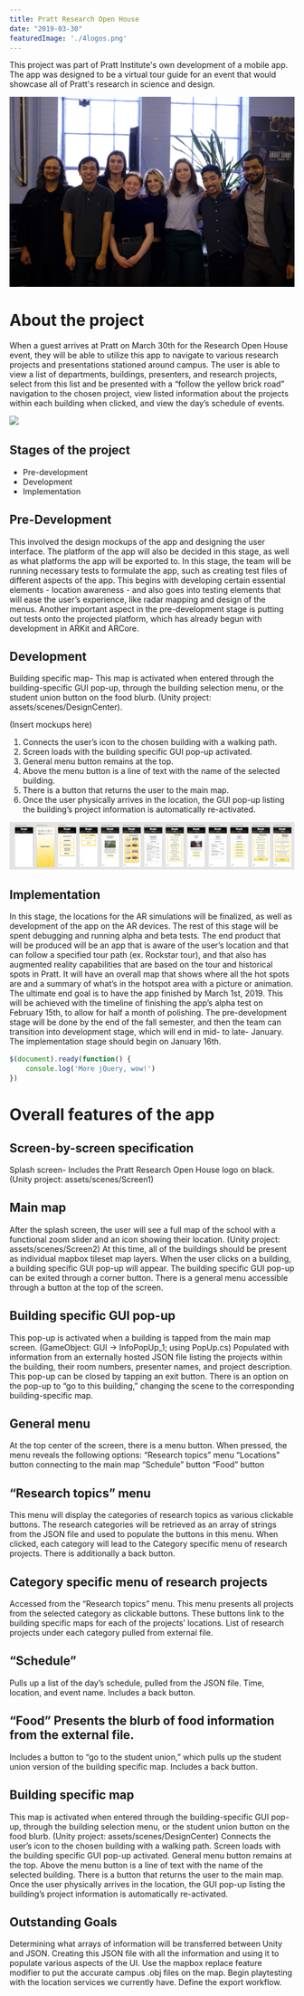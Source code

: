```yaml
---
title: Pratt Research Open House
date: "2019-03-30"
featuredImage: './4logos.png'
---
```


This project was part of Pratt Institute's own development of a mobile app. The app was designed to be a virtual tour guide for an event that would showcase all of Pratt's research in science and design.

![Group](./grouppic2.JPG)

<!-- end -->

# About the project

When a guest arrives at Pratt on March 30th for the Research Open House event, they will be able to utilize this app to navigate to various research projects and presentations stationed around campus. The user is able to view a list of departments, buildings, presenters, and research projects, select from this list and be presented with a “follow the yellow brick road” navigation to the chosen project, view listed information about the projects within each building when clicked, and view the day’s schedule of events.

[![](https://i.imgur.com/NJI8ZWX.png)](https://www.youtube.com/watch?v=jKz7ENGhmCE)

## Stages of the project

*   Pre-development
*   Development
*   Implementation

## Pre-Development

This involved the design mockups of the app and designing the user interface. The platform of the app will also be decided in this stage, as well as what platforms the app will be exported to. In this stage, the team will be running necessary tests to formulate the app, such as creating test files of different aspects of the app. This begins with developing certain essential elements - location awareness - and also goes into testing elements that will ease the user’s experience, like radar mapping and design of the menus. Another important aspect in the pre-development stage is putting out tests onto the projected platform, which has already begun with development in ARKit and ARCore.

## Development

Building specific map- This map is activated when entered through the building-specific GUI pop-up, through the building selection menu, or the student union button on the food blurb. (Unity project: assets/scenes/DesignCenter). 

(Insert mockups here)

1. Connects the user’s icon to the chosen building with a walking path. 
2. Screen loads with the building specific GUI pop-up activated.
3. General menu button remains at the top.
4. Above the menu button is a line of text with the name of the selected building. 
5. There is a button that returns the user to the main map.
6. Once the user physically arrives in the location, the GUI pop-up listing the building’s project information is automatically re-activated.

![Layout](./Layout.png)

## Implementation

 In this stage, the locations for the AR simulations will be finalized, as well as development of the app on the AR devices. The rest of this stage will be spent debugging and running alpha and beta tests. The end product that will be produced will be an app that is aware of the user’s location and that can follow a specified tour path (ex. Rockstar tour), and that also has augmented reality capabilities that are based on the tour and historical spots in Pratt. It will have an overall map that shows where all the hot spots are and a summary of what’s in the hotspot area with a picture or animation. The ultimate end goal is to have the app finished by March 1st, 2019. This will be achieved with the timeline of finishing the app’s alpha test on February 15th, to allow for half a month of polishing. The pre-development stage will be done by the end of the fall semester, and then the team can transition into development stage, which will end in mid- to late- January. The implementation stage should begin on January 16th.


```javascript
$(document).ready(function() {
    console.log('More jQuery, wow!')
})
```

# Overall features of the app

## Screen-by-screen specification
Splash screen- Includes the Pratt Research Open House logo on black. (Unity project: assets/scenes/Screen1) 

## Main map

After the splash screen, the user will see a full map of the school with a functional zoom slider and an icon showing their location. (Unity project: assets/scenes/Screen2) 
At this time, all of the buildings should be present as individual mapbox tileset map layers. When the user clicks on a building, a building specific GUI pop-up will appear.
The building specific GUI pop-up can be exited through a corner button.
There is a general menu accessible through a button at the top of the screen.

## Building specific GUI pop-up

This pop-up is activated when a building is tapped from the main map screen. (GameObject: GUI -> InfoPopUp_1; using PopUp.cs)
Populated with information from an externally hosted JSON file listing the projects within the building, their room numbers, presenter names, and project description. 
This pop-up can be closed by tapping an exit button. 
There is an option on the pop-up to “go to this building,” changing the scene to the corresponding building-specific map. 

## General menu 

At the top center of the screen, there is a menu button. When pressed, the menu reveals the following options: 
“Research topics” menu
“Locations” button connecting to the main map
“Schedule” button 
“Food” button

## “Research topics” menu

This menu will display the categories of research topics as various clickable buttons.
The research categories will be retrieved as an array of strings from the JSON file and used to populate the buttons in this menu. 
When clicked, each category will lead to the Category specific menu of research projects.
There is additionally a back button.

## Category specific menu of research projects

Accessed from the “Research topics” menu. This menu presents all projects from the selected category as clickable buttons. 
These buttons link to the building specific maps for each of the projects’ locations.
List of research projects under each category pulled from external file.

## “Schedule”

Pulls up a list of the day’s schedule, pulled from the JSON file.
Time, location, and event name.
Includes a back button.

## “Food” Presents the blurb of food information from the external file.

Includes a button to “go to the student union,” which pulls up the student union version of the building specific map.
Includes a back button.

## Building specific map

This map is activated when entered through the building-specific GUI pop-up, through the building selection menu, or the student union button on the food blurb. (Unity project: assets/scenes/DesignCenter)
Connects the user’s icon to the chosen building with a walking path. 
Screen loads with the building specific GUI pop-up activated.
General menu button remains at the top.
Above the menu button is a line of text with the name of the selected building. 
There is a button that returns the user to the main map.
Once the user physically arrives in the location, the GUI pop-up listing the building’s project information is automatically re-activated. 

## Outstanding Goals

Determining what arrays of information will be transferred between Unity and JSON.
Creating this JSON file with all the information and using it to populate various aspects of the UI.
Use the mapbox replace feature modifier to put the accurate campus .obj files on the map.
Begin playtesting with the location services we currently have.
Define the export workflow.
